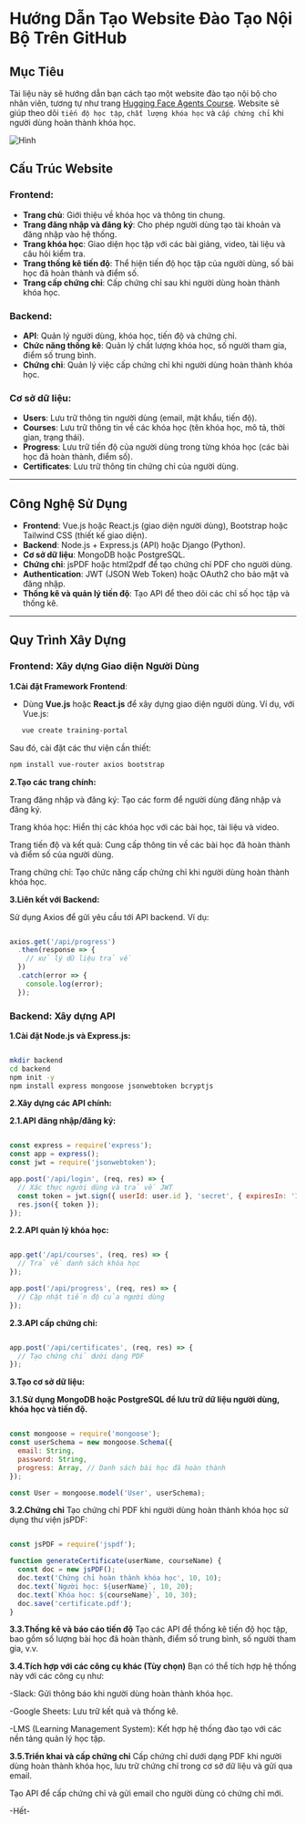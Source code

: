 # Hướng Dẫn Tạo Website Đào Tạo Nội Bộ Trên GitHub

## Mục Tiêu

Tài liệu này sẽ hướng dẫn bạn cách tạo một website đào tạo nội bộ cho nhân viên, tương tự như trang [Hugging Face Agents Course](https://huggingface.co/learn/agents-course/unit0/introduction). Website sẽ giúp theo dõi `tiến độ học tập`, `chất lượng khóa học` và `cấp chứng chỉ` khi người dùng hoàn thành khóa học.

![Hình](https://huggingface.co/datasets/agents-course/course-images/resolve/main/en/unit0/thumbnail.jpg)

## Cấu Trúc Website

### **Frontend**:
- **Trang chủ**: Giới thiệu về khóa học và thông tin chung.
- **Trang đăng nhập và đăng ký**: Cho phép người dùng tạo tài khoản và đăng nhập vào hệ thống.
- **Trang khóa học**: Giao diện học tập với các bài giảng, video, tài liệu và câu hỏi kiểm tra.
- **Trang thống kê tiến độ**: Thể hiện tiến độ học tập của người dùng, số bài học đã hoàn thành và điểm số.
- **Trang cấp chứng chỉ**: Cấp chứng chỉ sau khi người dùng hoàn thành khóa học.

### **Backend**:
- **API**: Quản lý người dùng, khóa học, tiến độ và chứng chỉ.
- **Chức năng thống kê**: Quản lý chất lượng khóa học, số người tham gia, điểm số trung bình.
- **Chứng chỉ**: Quản lý việc cấp chứng chỉ khi người dùng hoàn thành khóa học.

### **Cơ sở dữ liệu**:
- **Users**: Lưu trữ thông tin người dùng (email, mật khẩu, tiến độ).
- **Courses**: Lưu trữ thông tin về các khóa học (tên khóa học, mô tả, thời gian, trạng thái).
- **Progress**: Lưu trữ tiến độ của người dùng trong từng khóa học (các bài học đã hoàn thành, điểm số).
- **Certificates**: Lưu trữ thông tin chứng chỉ của người dùng.

---

## Công Nghệ Sử Dụng

- **Frontend**: Vue.js hoặc React.js (giao diện người dùng), Bootstrap hoặc Tailwind CSS (thiết kế giao diện).
- **Backend**: Node.js + Express.js (API) hoặc Django (Python).
- **Cơ sở dữ liệu**: MongoDB hoặc PostgreSQL.
- **Chứng chỉ**: jsPDF hoặc html2pdf để tạo chứng chỉ PDF cho người dùng.
- **Authentication**: JWT (JSON Web Token) hoặc OAuth2 cho bảo mật và đăng nhập.
- **Thống kê và quản lý tiến độ**: Tạo API để theo dõi các chỉ số học tập và thống kê.

---

## Quy Trình Xây Dựng

### **Frontend: Xây dựng Giao diện Người Dùng**

**1.Cài đặt Framework Frontend**:
   - Dùng **Vue.js** hoặc **React.js** để xây dựng giao diện người dùng. Ví dụ, với Vue.js:
```bash
   vue create training-portal
```

Sau đó, cài đặt các thư viện cần thiết:

```bash
npm install vue-router axios bootstrap
```

**2.Tạo các trang chính:**

Trang đăng nhập và đăng ký: Tạo các form để người dùng đăng nhập và đăng ký.

Trang khóa học: Hiển thị các khóa học với các bài học, tài liệu và video.

Trang tiến độ và kết quả: Cung cấp thông tin về các bài học đã hoàn thành và điểm số của người dùng.

Trang chứng chỉ: Tạo chức năng cấp chứng chỉ khi người dùng hoàn thành khóa học.

**3.Liên kết với Backend:**

Sử dụng Axios để gửi yêu cầu tới API backend. Ví dụ:

```javascript

axios.get('/api/progress')
  .then(response => {
    // xử lý dữ liệu trả về
  })
  .catch(error => {
    console.log(error);
  });
```

### Backend: Xây dựng API

**1.Cài đặt Node.js và Express.js:**

```bash

mkdir backend
cd backend
npm init -y
npm install express mongoose jsonwebtoken bcryptjs
```
**2.Xây dựng các API chính:**

**2.1.API đăng nhập/đăng ký:**

```javascript

const express = require('express');
const app = express();
const jwt = require('jsonwebtoken');

app.post('/api/login', (req, res) => {
  // Xác thực người dùng và trả về JWT
  const token = jwt.sign({ userId: user.id }, 'secret', { expiresIn: '1h' });
  res.json({ token });
});
```

**2.2.API quản lý khóa học:**

```javascript

app.get('/api/courses', (req, res) => {
  // Trả về danh sách khóa học
});

app.post('/api/progress', (req, res) => {
  // Cập nhật tiến độ của người dùng
});
```
**2.3.API cấp chứng chỉ:**

```javascript

app.post('/api/certificates', (req, res) => {
  // Tạo chứng chỉ dưới dạng PDF
});
```
**3.Tạo cơ sở dữ liệu:**

**3.1.Sử dụng MongoDB hoặc PostgreSQL để lưu trữ dữ liệu người dùng, khóa học và tiến độ.**

```javascript

const mongoose = require('mongoose');
const userSchema = new mongoose.Schema({
  email: String,
  password: String,
  progress: Array, // Danh sách bài học đã hoàn thành
});

const User = mongoose.model('User', userSchema);
```

**3.2.Chứng chỉ**
Tạo chứng chỉ PDF khi người dùng hoàn thành khóa học sử dụng thư viện jsPDF:

```javascript

const jsPDF = require('jspdf');

function generateCertificate(userName, courseName) {
  const doc = new jsPDF();
  doc.text('Chứng chỉ hoàn thành khóa học', 10, 10);
  doc.text(`Người học: ${userName}`, 10, 20);
  doc.text(`Khóa học: ${courseName}`, 10, 30);
  doc.save('certificate.pdf');
}
```
**3.3.Thống kê và báo cáo tiến độ**
Tạo các API để thống kê tiến độ học tập, bao gồm số lượng bài học đã hoàn thành, điểm số trung bình, số người tham gia, v.v.

**3.4.Tích hợp với các công cụ khác (Tùy chọn)**
Bạn có thể tích hợp hệ thống này với các công cụ như:

-Slack: Gửi thông báo khi người dùng hoàn thành khóa học.

-Google Sheets: Lưu trữ kết quả và thống kê.

-LMS (Learning Management System): Kết hợp hệ thống đào tạo với các nền tảng quản lý học tập.

**3.5.Triển khai và cấp chứng chỉ**
Cấp chứng chỉ dưới dạng PDF khi người dùng hoàn thành khóa học, lưu trữ chứng chỉ trong cơ sở dữ liệu và gửi qua email.

Tạo API để cấp chứng chỉ và gửi email cho người dùng có chứng chỉ mới.

-Hết- 
